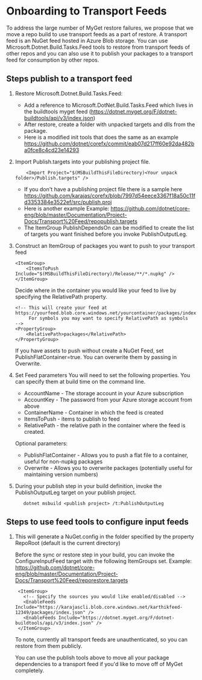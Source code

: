 # Onboarding to Transport Feeds

To address the large number of MyGet restore failures, we propose that we move a repo build to use transport feeds as a part of restore. A transport feed is an NuGet feed hosted in Azure Blob storage.
You can use Microsoft.Dotnet.Build.Tasks.Feed tools to restore from transport feeds of other repos and you can also use it to publish your packages to a transport feed for consumption by other repos.

## Steps publish to a transport feed

1. Restore Microsoft.Dotnet.Build.Tasks.Feed: 
   * Add a reference to Microsoft.DotNet.Build.Tasks.Feed which lives in the buildtools myget feed (https://dotnet.myget.org/F/dotnet-buildtools/api/v3/index.json)
   * After restore, create a folder with unpacked targets and dlls from the package.
   * Here is a modified init tools that does the same as an example https://github.com/dotnet/corefx/commit/eab07d217ff60e92da482ba0fce8c4cd23e14293

2. Import Publish.targets into your publishing project file. 
    ```
        <Import Project="$(MSBuildThisFileDirectory)<Your unpack folder>/Publish.targets" />  
    ```
    * If you don't have a publishing project file there is a sample here https://github.com/karajas/corefx/blob/7997d54eece3367f18a50c11fd3353384e3522ef/src/publish.proj
    * Here is another example Example: https://github.com/dotnet/core-eng/blob/master/Documentation/Project-Docs/Transport%20Feed/repopublish.targets
    * The ItemGroup PublishDependsOn can be modified to create the list of targets you want finished before you invoke PublishOutputLeg.

3. Construct an ItemGroup of packages you want to push to your transport feed
    ```
    <ItemGroup>
        <ItemsToPush Include="$(MSBuildThisFileDirectory)/Release/**/*.nupkg" />
    </ItemGroup>
    ```
    
    Decide where in the container you would like your feed to live by specifying the RelativePath property.
    ```
    <!-- This will create your feed at https://yourfeed.blob.core.windows.net/yourcontainer/packages/index.json 
         For symbols you may want to specify RelativePath as symbols
    -->
    <PropertyGroup>
        <RelativePath>packages</RelativePath>
    </PropertyGroup>
    ```
    If you have assets to push without create a NuGet Feed, set PublishFlatContainer=true. You can overwrite them by passing in Overwrite.

4.  Set Feed parameters
     You will need to set the following properties. You can specify them at build time on the command line.
     
     * AccountName - The storage account in your Azure subscription
     * AccountKey - The password from your Azure storage account from above
     * ContainerName - Container in which the feed is created
     * ItemsToPush - items to publish to feed
     * RelativePath - the relative path in the container where the feed is created.
     
    Optional parameters:
     * PublishFlatContainer - Allows you to push a flat file to a container, useful for non-nupkg packages
     * Overwrite - Allows you to overwrite packages (potentially useful for maintaining version numbers)

4. During your publish step in your build definition, invoke the PublishOutputLeg target on your publish project.
    ```
       dotnet msbuild <publish project> /t:PublishOutputLeg
    ```
    
## Steps to use feed tools to configure input feeds
    
1. This will generate a NuGet.config in the folder specified by the property RepoRoot (default is the current directory)

   Before the sync or restore step in your build, you can invoke the ConfigureInputFeed target with the following ItemGroups set.
   Example: https://github.com/dotnet/core-eng/blob/master/Documentation/Project-Docs/Transport%20Feed/reporestore.targets
   
   ```
    <ItemGroup>
      <!-- Specify the sources you would like enabled/disabled -->
      <EnableFeeds Include="https://karajascli.blob.core.windows.net/karthikfeed-12349/packages/index.json" />
      <EnableFeeds Include="https://dotnet.myget.org/F/dotnet-buildtools/api/v3/index.json" />
    </ItemGroup>
   ```
   
   To note, currently all transport feeds are unauthenticated, so you can restore from them publicly.
   
   You can use the publish tools above to move all your package dependencies to a transport feed if you'd like to move off of MyGet completely.
